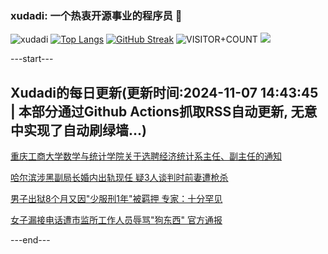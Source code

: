 ### xudadi: 一个热衷开源事业的程序员 👋

![xudadi](https://github-readme-stats-git-masterorgs-github-readme-stats-team.vercel.app/api?username=xudadi)
[![Top Langs](https://github-readme-stats.vercel.app/api/top-langs/?username=xudadi)](https://github.com/anuraghazra/github-readme-stats)
[![GitHub Streak](https://streak-stats.demolab.com?user=xudadi&locale=zh_Hans)](https://git.io/streak-stats)
![VISITOR+COUNT](https://komarev.com/ghpvc/?username=xudadi&label=VISITOR+COUNT)
![](https://raw.githubusercontent.com/xudadi/xudadi/main/assets/github-contribution-grid-snake.svg)


---start---

## Xudadi的每日更新(更新时间:2024-11-07 14:43:45 | 本部分通过Github Actions抓取RSS自动更新, 无意中实现了自动刷绿墙...)

[重庆工商大学数学与统计学院关于选聘经济统计系主任、副主任的通知](https://www.gongkaoleida.com/article/2185372)

[哈尔滨涉黑副局长婚内出轨现任 疑3人谈判时前妻遭枪杀](https://m.163.com/news/article/JGCMVAI60534A4SC.html)

[男子出狱8个月又因"少服刑1年"被羁押 专家：十分罕见](https://m.163.com/news/article/JGD222VU0514BE2Q.html)

[女子漏接电话遭市监所工作人员辱骂"狗东西" 官方通报](https://m.163.com/news/article/JGD0DRNO053469LG.html)

---end---
